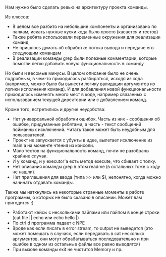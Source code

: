 Нам нужно было сделать ревью на архитектуру проекта команды.

Из плюсов:
* В целом все разбито на небольшие компоненты и организовано по папкам, искать нужные куски кода было просто (касается и тестов)
* Также ребята использовали переменные окружения для реализации команд
* Не пришлось думать об обработке потока вывода и передаче его следующим командам
* В реализации команды grep были полезные комментарии, которые помогли легко добавить новую функциональность в команду

Но были и весомые минусы. В целом описание было не очень подробным, в чем-то приходилось разбираться, исходя из кода 
(например, можно было бы вынести логику валидации аргументов из логики исполнения команд).
И для добавления новой функциональности приходилось изменять много мест в коде, например
связанных с использованием текущей директории или с добавлением команд.

Кроме того, встретились и другие неудобства:
* Нет универсальной обработки ошибок. Часть из них - сообщения об ошибке, придуманные ребятами, а часть - текст сообщений пойманных исключений.
Читать такое может быть неудобным для пользователей.
* Проект не запускается с убунты в идее, вылетает исключение из main'а на моменте чтения из консоли.
* Мало тестов на функциональность команд, почти не разобраны крайние случаи.
* И у команд, и у executor'а есть метод execute, что сбивает с толку.
* Нет описания команды grep в этом readme (в остальных тоже с ходу не нашли).
* Нет приглашения для ввода (типа >> или $), непонятно, когда можно начинать отдавать команды.

Также мы наткнулись на некоторые странные моменты в работе программы, о которых не было сказано в описании. 
Может вам пригодится :)

* Работают кейсы с несколькими пайпами или пайпом в конце строки (cat file || echo или echo hello |)
* По ctrl d программа падает с NPE
* Вроде как если писать в error stream, то output не выведется 
(это может помешать в случаях, если передавать в cat несколько аргументов. 
они могут обрабатываться последовательно и при ошибке в одном из остальные файлы все равно выводятся)
* При вызове команды exit не чистится Memory и пр.

